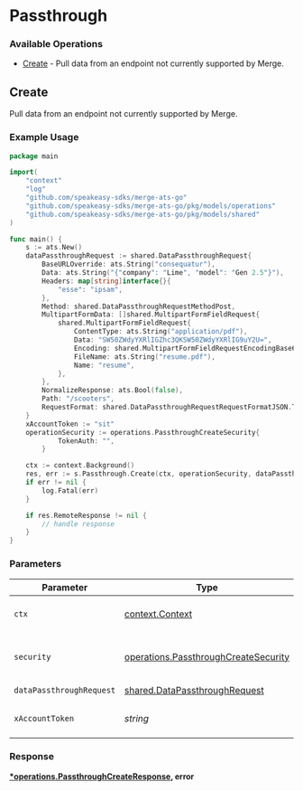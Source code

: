 # Passthrough

### Available Operations

* [Create](#create) - Pull data from an endpoint not currently supported by Merge.

## Create

Pull data from an endpoint not currently supported by Merge.

### Example Usage

```go
package main

import(
	"context"
	"log"
	"github.com/speakeasy-sdks/merge-ats-go"
	"github.com/speakeasy-sdks/merge-ats-go/pkg/models/operations"
	"github.com/speakeasy-sdks/merge-ats-go/pkg/models/shared"
)

func main() {
    s := ats.New()
    dataPassthroughRequest := shared.DataPassthroughRequest{
        BaseURLOverride: ats.String("consequatur"),
        Data: ats.String("{"company": "Lime", "model": "Gen 2.5"}"),
        Headers: map[string]interface{}{
            "esse": "ipsam",
        },
        Method: shared.DataPassthroughRequestMethodPost,
        MultipartFormData: []shared.MultipartFormFieldRequest{
            shared.MultipartFormFieldRequest{
                ContentType: ats.String("application/pdf"),
                Data: "SW50ZWdyYXRlIGZhc3QKSW50ZWdyYXRlIG9uY2U=",
                Encoding: shared.MultipartFormFieldRequestEncodingBase64.ToPointer(),
                FileName: ats.String("resume.pdf"),
                Name: "resume",
            },
        },
        NormalizeResponse: ats.Bool(false),
        Path: "/scooters",
        RequestFormat: shared.DataPassthroughRequestRequestFormatJSON.ToPointer(),
    }
    xAccountToken := "sit"
    operationSecurity := operations.PassthroughCreateSecurity{
            TokenAuth: "",
        }

    ctx := context.Background()
    res, err := s.Passthrough.Create(ctx, operationSecurity, dataPassthroughRequest, xAccountToken)
    if err != nil {
        log.Fatal(err)
    }

    if res.RemoteResponse != nil {
        // handle response
    }
}
```

### Parameters

| Parameter                                                                                    | Type                                                                                         | Required                                                                                     | Description                                                                                  |
| -------------------------------------------------------------------------------------------- | -------------------------------------------------------------------------------------------- | -------------------------------------------------------------------------------------------- | -------------------------------------------------------------------------------------------- |
| `ctx`                                                                                        | [context.Context](https://pkg.go.dev/context#Context)                                        | :heavy_check_mark:                                                                           | The context to use for the request.                                                          |
| `security`                                                                                   | [operations.PassthroughCreateSecurity](../../models/operations/passthroughcreatesecurity.md) | :heavy_check_mark:                                                                           | The security requirements to use for the request.                                            |
| `dataPassthroughRequest`                                                                     | [shared.DataPassthroughRequest](../../models/shared/datapassthroughrequest.md)               | :heavy_check_mark:                                                                           | N/A                                                                                          |
| `xAccountToken`                                                                              | *string*                                                                                     | :heavy_check_mark:                                                                           | Token identifying the end user.                                                              |


### Response

**[*operations.PassthroughCreateResponse](../../models/operations/passthroughcreateresponse.md), error**


